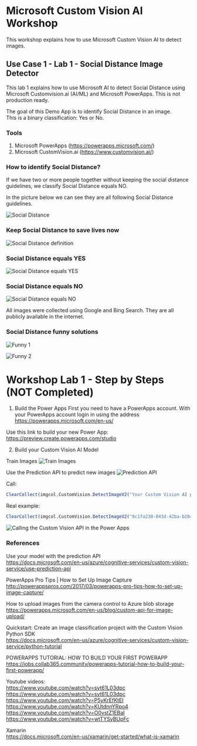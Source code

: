 # Microsoft Custom Vision AI Workshop
This workshop explains how to use Microsoft Custom Vision AI to detect images. 

## Use Case 1 - Lab 1 - Social Distance Image Detector
This lab 1 explains how to use Microsoft AI to detect Social Distance using Microsoft Customvision.ai (AI/ML) and Microsoft PowerApps. This is not production ready. <BR>

The goal of this Demo App is to identify Social Distance in an image. <BR>
This is a binary classification: Yes or No. <BR>
  
### Tools
1. Microsoft PowerApps (https://powerapps.microsoft.com/) <BR>
2. Microsoft CustomVision.ai (https://www.customvision.ai/) <BR>  

### How to identify Social Distance? 
If we have two or more people together without keeping the social distance guidelines, we classify Social Distance equals NO. <BR>

In the picture below we can see they are all following Social Distance guidelines. <BR>

![Social Distance](https://github.com/caiomsouza/MicrosoftCustomVisionAIWorkshop/blob/master/lab1/data/social-distance-images/funny-images/beatles-abbey-road-social-distancing%20(1).jpg)

### Keep Social Distance to save lives now

![Social Distance definition](https://github.com/caiomsouza/MicrosoftCustomVisionAIWorkshop/blob/master/lab1/data/social-distance-images/social-distance-definition/social-distancing-620.jpg)

### Social Distance equals YES 

![Social Distance equals YES](https://github.com/caiomsouza/MicrosoftCustomVisionAIWorkshop/blob/master/lab1/data/social-distance-images/yes/000_1PR2KI.width-800.jpg)

### Social Distance equals NO

![Social Distance equals NO](https://github.com/caiomsouza/MicrosoftCustomVisionAIWorkshop/blob/master/lab1/data/social-distance-images/no/0_EUV_pUXXQAA0cY_.jpg)

All images were collected using Google and Bing Search. They are all publicly available in the internet. <BR>

### Social Distance funny solutions

![Funny 1](https://github.com/caiomsouza/MicrosoftCustomVisionAIWorkshop/blob/master/lab1/data/social-distance-images/funny-images/25877132-8104031-image-a-28_1584009191615.jpg)

![Funny 2](https://github.com/caiomsouza/MicrosoftCustomVisionAIWorkshop/blob/master/lab1/data/social-distance-images/funny-images/_1_main_screengrab.jpg)


# Workshop Lab 1 - Step by Steps (NOT Completed)

1) Build the Power Apps 
First you need to have a PowerApps account. 
With your PowerApps account login in using the address https://powerapps.microsoft.com/en-us/

Use this link to build your new Power App: <BR>
https://preview.create.powerapps.com/studio <BR>




2) Build your Custom Vision AI Model

Train Images
![Train Images](https://github.com/caiomsouza/MicrosoftCustomVisionAIWorkshop/blob/master/lab1/tutorial/train-images.PNG)

Use the Prediction API to predict new images
![Prediction API](https://github.com/caiomsouza/MicrosoftCustomVisionAIWorkshop/blob/master/lab1/tutorial/prediction-api.PNG
)

Call: <BR>
```javascript  
ClearCollect(imgcol,CustomVision.DetectImageV2("Your Custom Vision AI project ID","Your Iteration",Camera1.Photo).predictions)
```

Real example:<BR>
```javascript
ClearCollect(imgcol,CustomVision.DetectImageV2("8c1fa230-043d-42ba-b284-e52653d873ef","Iteration1",Camera1.Photo).predictions)
```

![Calling the Custom Vision API in the Power Apps](https://github.com/caiomsouza/MicrosoftCustomVisionAIWorkshop/blob/master/lab1/tutorial/power-app-call-customvisionapi2.PNG)


### References

Use your model with the prediction API<BR>
https://docs.microsoft.com/en-us/azure/cognitive-services/custom-vision-service/use-prediction-api<BR>

PowerApps Pro Tips | How to Set Up Image Capture<BR>
http://powerappspros.com/2017/03/powerapps-pro-tips-how-to-set-up-image-capture/<BR>

How to upload images from the camera control to Azure blob storage<BR>
https://powerapps.microsoft.com/en-us/blog/custom-api-for-image-upload/<BR>

Quickstart: Create an image classification project with the Custom Vision Python SDK<BR>
https://docs.microsoft.com/en-us/azure/cognitive-services/custom-vision-service/python-tutorial<BR>

POWERAPPS TUTORIAL: HOW TO BUILD YOUR FIRST POWERAPP<BR>
https://jobs.collab365.community/powerapps-tutorial-how-to-build-your-first-powerapp/<BR>

Youtube videos:<BR>
https://www.youtube.com/watch?v=syt61L03dpc<BR>
https://www.youtube.com/watch?v=syt61L03dpc<BR>
https://www.youtube.com/watch?v=P5yKrEfKtEI<BR>
https://www.youtube.com/watch?v=KUtdnnYRpo4<BR>
https://www.youtube.com/watch?v=O0vstZ1EBaI<BR>
https://www.youtube.com/watch?v=wtTYSyBUpFc<BR>

Xamarin<BR>
https://docs.microsoft.com/en-us/xamarin/get-started/what-is-xamarin<BR>
